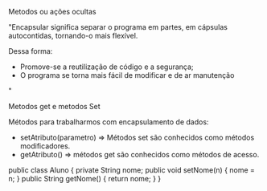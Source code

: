 Metodos ou ações ocultas

"Encapsular significa separar o programa em partes, em cápsulas autocontidas, tornando-o mais flexível. 

Dessa forma: 
- Promove-se a reutilização de código e a segurança;
- O programa se torna mais fácil de modificar e de ar manutenção

"

Metodos get e metodos Set


Métodos para trabalharmos com encapsulamento de dados:
- setAtributo(parametro) => Métodos set são conhecidos como métodos modificadores.
- getAtributo() => métodos get são conhecidos como métodos de acesso.

public class Aluno {
 private String nome;
 public void setNome(n) {
 nome = n;
 }
public String getNome() {
 return nome;
}
}